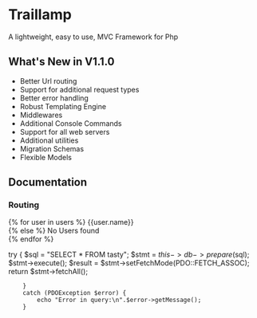 # Traillamp
A lightweight, easy to use, MVC Framework for Php

## What's New in V1.1.0
- Better Url routing
- Support for additional request types
- Better error handling
- Robust Templating Engine
- Middlewares
- Additional Console Commands
- Support for all web servers
- Additional utilities
- Migration Schemas
- Flexible Models

## Documentation

### Routing


{% for user in users %}
        {{user.name}}  
    {% else %}
        No Users found  
   {% endfor %}

   try {
            $sql = "SELECT * FROM tasty";
            $stmt = $this->db->prepare($sql);
            $stmt->execute();
            $result = $stmt->setFetchMode(PDO::FETCH_ASSOC);
            return $stmt->fetchAll();
            
        } 
        catch (PDOException $error) {
            echo "Error in query:\n".$error->getMessage();
        }